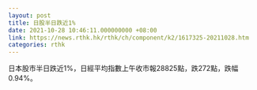 ```yaml
---
layout: post
title: 日股半日跌近1%
date: 2021-10-28 10:46:11.000000000 +08:00
link: https://news.rthk.hk/rthk/ch/component/k2/1617325-20211028.htm
categories: rthk
---
```


日本股市半日跌近1%，日經平均指數上午收市報28825點，跌272點，跌幅0.94%。
